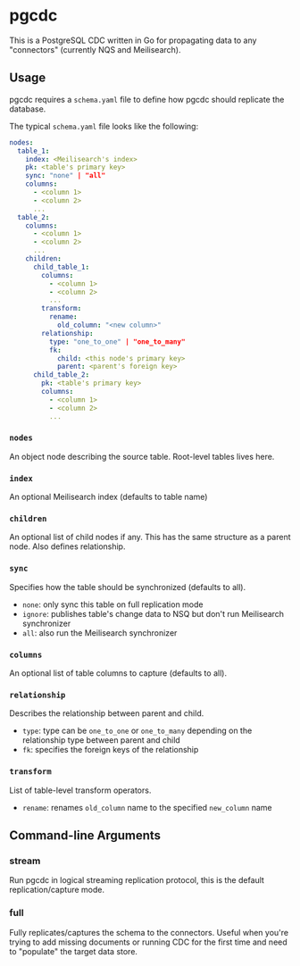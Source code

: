 # pgcdc

This is a PostgreSQL CDC written in Go for propagating data to any "connectors" (currently NQS and Meilisearch).

## Usage

pgcdc requires a `schema.yaml` file to define how pgcdc should replicate the database.

The typical `schema.yaml` file looks like the following:

```yaml
nodes:
  table_1:
    index: <Meilisearch's index>
    pk: <table's primary key>
    sync: "none" | "all"
    columns:
      - <column 1>
      - <column 2>
      ...
  table_2:
    columns:
      - <column 1>
      - <column 2>
      ...
    children:
      child_table_1:
        columns:
          - <column 1>
          - <column 2>
          ...
        transform:
          rename:
            old_column: "<new column>"
        relationship:
          type: "one_to_one" | "one_to_many"
          fk:
            child: <this node's primary key>
            parent: <parent's foreign key>
      child_table_2:
        pk: <table's primary key>
        columns:
          - <column 1>
          - <column 2>
          ...
```

### `nodes`

An object node describing the source table. Root-level tables lives here.

### `index`

An optional Meilisearch index (defaults to table name)

### `children`

An optional list of child nodes if any. This has the same structure as a parent node. Also defines relationship.

### `sync`

Specifies how the table should be synchronized (defaults to all).

- `none`: only sync this table on full replication mode
- `ignore`: publishes table's change data to NSQ but don't run Meilisearch synchronizer
- `all`: also run the Meilisearch synchronizer

### `columns`

An optional list of table columns to capture (defaults to all).

### `relationship`

Describes the relationship between parent and child.

- `type`: type can be `one_to_one` or `one_to_many` depending on the relationship type between parent and child
- `fk`: specifies the foreign keys of the relationship

### `transform`

List of table-level transform operators.

- `rename`: renames `old_column` name to the specified `new_column` name

## Command-line Arguments

### stream

Run pgcdc in logical streaming replication protocol, this is the default replication/capture mode.

### full

Fully replicates/captures the schema to the connectors. Useful when you're trying to add missing documents or running CDC for the first time and need to "populate" the target data store.
